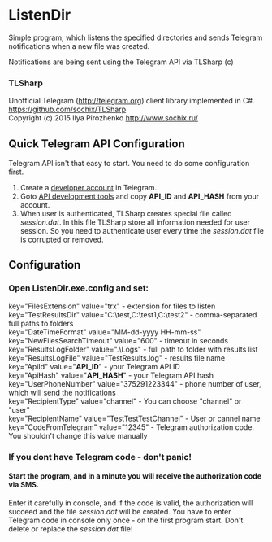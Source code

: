 # ListenDir
Simple program, which listens the specified directories and sends Telegram notifications when a new file was created.<br />

Notifications are being sent using the Telegram API via TLSharp (c)

### TLSharp
Unofficial Telegram (http://telegram.org) client library implemented in C#.<br />
https://github.com/sochix/TLSharp<br />
Copyright (c) 2015 Ilya Pirozhenko http://www.sochix.ru/<br />

## Quick Telegram API Configuration
Telegram API isn't that easy to start. You need to do some configuration first.

1. Create a [developer account](https://my.telegram.org/) in Telegram. 
1. Goto [API development tools](https://my.telegram.org/apps) and copy **API_ID** and **API_HASH** from your account.
1. When user is authenticated, TLSharp creates special file called _session.dat_. In this file TLSharp store all information needed for user session. So you need to authenticate user every time the _session.dat_ file is corrupted or removed.

## Configuration
### Open ListenDir.exe.config and set:
key="FilesExtension" value="trx" - extension for files to listen<br />
key="TestResultsDir" value="C:\\test,C:\\test1,C:\\test2" - comma-separated full paths to folders<br />
key="DateTimeFormat" value="MM-dd-yyyy HH-mm-ss"<br />
key="NewFilesSearchTimeout" value="600" - timeout in seconds<br />
key="ResultsLogFolder" value=".\Logs" - full path to folder with results list<br />
key="ResultsLogFile" value="TestResults.log" - results file name<br />
key="ApiId" value="**API_ID**" - your Telegram API ID<br />
key="ApiHash" value="**API_HASH**" - your Telegram API hash<br />
key="UserPhoneNumber" value="375291223344" - phone number of user, which will send the notifications<br />
key="RecipientType" value="channel" - You can choose "channel" or "user"<br />
key="RecipientName" value="TestTestTestChannel" - User or cannel name<br />
key="CodeFromTelegram" value="12345" - Telegram authorization code. You shouldn't change this value manually<br />

### If you dont have Telegram code - don't panic!<br />
#### Start the program, and in a minute you will receive the authorization code via SMS.<br />
Enter it carefully in console, and if the code is valid, the authorization will succeed and the file *_session.dat_* will be created. You have to enter Telegram code in console only once - on the first program start. Don't delete or replace the *_session.dat_* file!
